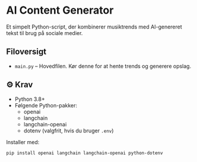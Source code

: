# AI Content Generator 

Et simpelt Python-script, der kombinerer musiktrends med AI-genereret tekst til brug på sociale medier.

## Filoversigt

- `main.py` – Hovedfilen. Kør denne for at hente trends og generere opslag.

## ⚙️ Krav

- Python 3.8+
- Følgende Python-pakker:
  - openai
  - langchain
  - langchain-openai
  - dotenv (valgfrit, hvis du bruger `.env`)

Installer med:

```bash
pip install openai langchain langchain-openai python-dotenv
